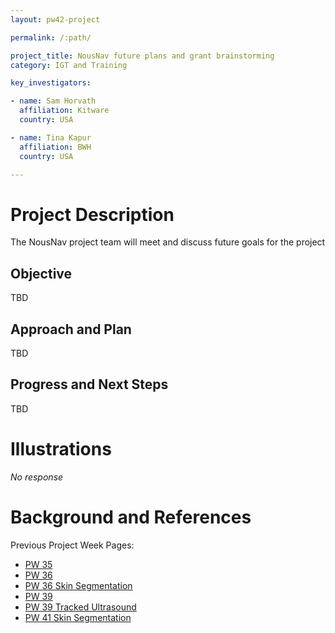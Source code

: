 ```yaml
---
layout: pw42-project

permalink: /:path/

project_title: NousNav future plans and grant brainstorming
category: IGT and Training

key_investigators:

- name: Sam Horvath
  affiliation: Kitware
  country: USA

- name: Tina Kapur
  affiliation: BWH
  country: USA

---
```


# Project Description

<!-- Add a short paragraph describing the project. -->


The NousNav project team will meet and discuss future goals for the project



## Objective

<!-- Describe here WHAT you would like to achieve (what you will have as end result). -->


TBD



## Approach and Plan

<!-- Describe here HOW you would like to achieve the objectives stated above. -->


TBD



## Progress and Next Steps

<!-- Update this section as you make progress, describing of what you have ACTUALLY DONE.
     If there are specific steps that you could not complete then you can describe them here, too. -->


TBD



# Illustrations

<!-- Add pictures and links to videos that demonstrate what has been accomplished. -->


_No response_



# Background and References

<!-- If you developed any software, include link to the source code repository.
     If possible, also add links to sample data, and to any relevant publications. -->


Previous Project Week Pages:
- [PW 35](https://projectweek.na-mic.org/PW35_2021_Virtual/Projects/NousNav/)
- [PW 36](https://projectweek.na-mic.org/PW36_2022_Virtual/Projects/NousNav/)
- [PW 36 Skin Segmentation](https://projectweek.na-mic.org/PW36_2022_Virtual/Projects/SkinSegmentation/)
- [PW 39](https://projectweek.na-mic.org/PW39_2023_Montreal/Projects/NousNavRelease/)
- [PW 39 Tracked Ultrasound](https://projectweek.na-mic.org/PW39_2023_Montreal/Projects/TrackedUltrasoundIntegrationIntoNousnavALowCostNeuronavigationSystem/)
- [PW 41 Skin Segmentation](https://projectweek.na-mic.org/PW41_2024_MIT/Projects/SkinSurfaceSegmentationForNousnav/)

